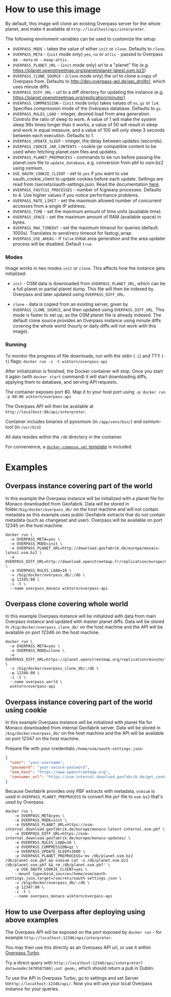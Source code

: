 
# How to use this image

By default, this image will clone an existing Overpass server for the whole planet, and make it available at `http://localhost/api/interpreter`.

The following enviroment variables can be used to customize the setup:

* `OVERPASS_MODE` - takes the value of either `init` or `clone`. Defaults to `clone`.
* `OVERPASS_META` - (`init` mode only) `yes`, `no` or `attic` - passed to Overpass as `--meta` or `--keep-attic`.
* `OVERPASS_PLANET_URL` - (`init` mode only) url to a "planet" file (e.g. https://planet.openstreetmap.org/planet/planet-latest.osm.bz2)
* `OVERPASS_CLONE_SOURCE` - (`clone` mode only) the url to clone a copy of Overpass from. Defaults to http://dev.overpass-api.de/api_drolbr/, which uses minute diffs.
* `OVERPASS_DIFF_URL` - url to a diff directory for updating the instance (e.g. https://planet.openstreetmap.org/replication/minute/).
* `OVERPASS_COMPRESSION` - (`init` mode only) takes values of `no`, `gz` or `lz4`. Specifies compression mode of the Overpass database. Defaults to `gz`.
* `OVERPASS_RULES_LOAD` - integer, desired load from area generation. Controls the ratio of sleep to work. A value of 1 will make the system sleep 99x times longer than it works, a value of 50 will result in sleep and work in equal measure, and a value of 100 will only sleep 3 seconds between each execution. Defaults to 1.
* `OVERPASS_UPDATE_SLEEP` - integer, the delay between updates (seconds).
* `OVERPASS_COOKIE_JAR_CONTENTS` - cookie-jar compatible content to be used when fetching planet.osm files and updates.
* `OVERPASS_PLANET_PREPROCESS` - commands to be run before passing the planet.osm file to `update_database`, e.g. conversion from pbf to osm.bz2 using osmium.
* `USE_OAUTH_COOKIE_CLIENT` - set to `yes` if you want to use oauth_cookie_client to update cookies before each update. Settings are read from /secrets/oauth-settings.json. Read the documentation [here](https://github.com/geofabrik/sendfile_osm_oauth_protector/blob/master/doc/client.md).
* `OVERPASS_FASTCGI_PROCESSES` - number of fcgiwarp processes. Defaults to 4. Use higher values if you notice performance problems.
* `OVERPASS_RATE_LIMIT` - set the maximum allowed number of concurrent accesses from a single IP address.
* `OVERPASS_TIME` - set the maximum amount of time units (available time).
* `OVERPASS_SPACE` - set the maximum amount of RAM (available space) in bytes.
* `OVERPASS_MAX_TIMEOUT` - set the maximum timeout for queries (default: 1000s). Translates to send/recv timeout for fastcgi_wrap.
* `OVERPASS_USE_AREAS` - if `false` initial area generation and the area updater process will be disabled. Default `true`.

### Modes

Image works in two modes `init` or `clone`. This affects how the instance gets initialized:

* `init` - OSM data is downloaded from `OVERPASS_PLANET_URL`, which can be a full planet or partial planet dump.
This file will then be indexed by Overpass and later updated using `OVERPASS_DIFF_URL`.

* `clone` - data is copied from an existing server, given by `OVERPASS_CLONE_SOURCE`, and then updated using `OVERPASS_DIFF_URL`.
This mode is faster to set up, as the OSM planet file is already indexed.
The default clone source provides an Overpass instance using minute diffs covering the whole world (hourly or daily diffs will not work with this image).

### Running

To monitor the progress of file downloads, run with the stdin (`-i`) and TTY  (`-t`) flags:
`docker run -i -t wiktorn/overpass-api`

After initialization is finished, the Docker container will stop. Once you start it again (with `docker start` command) it will start downloading diffs, applying them to database, and serving API requests.

The container exposes port 80. Map it to your host port using `-p`:
`docker run -p 80:80 wiktorn/overpass-api`

The Overpass API will then be available at `http://localhost:80/api/interpreter`.

Container includes binaries of pyosmium (in `/app/venv/bin/`) and osmium-tool (in `/usr/bin`)

All data resides within the `/db` directory in the container.

For convenience, a [`docker-compose.yml` template](./docker-compose.yml.template) is included.

# Examples
## Overpass instance covering part of the world
In this example the Overpass instance will be initialized with a planet file for Monaco downloaded from Geofabrik.
Data will be stored in folder`/big/docker/overpass_db/` on the host machine and will not contain metadata as this example uses public Geofabrik extracts that do not contain metadata (such as changeset and user).
Overpass will be available on port 12345 on the host machine.
```
docker run \
  -e OVERPASS_META=yes \
  -e OVERPASS_MODE=init \
  -e OVERPASS_PLANET_URL=http://download.geofabrik.de/europe/monaco-latest.osm.bz2 \
  -e OVERPASS_DIFF_URL=http://download.openstreetmap.fr/replication/europe/monaco/minute/ \
  -e OVERPASS_RULES_LOAD=10 \
  -v /big/docker/overpass_db/:/db \
  -p 12345:80 \
  -i -t \
  --name overpass_monaco wiktorn/overpass-api
```

## Overpass clone covering whole world
In this example Overpass instance will be initialized with data from main Overpass instance and updated with master planet diffs.
Data will be stored in `/big/docker/overpass_clone_db/`  on the host machine and the API will be available on port 12346 on the host machine.
```
docker run \
  -e OVERPASS_META=yes \
  -e OVERPASS_MODE=clone \
  -e OVERPASS_DIFF_URL=https://planet.openstreetmap.org/replication/minute/ \
  -v /big/docker/overpass_clone_db/:/db \
  -p 12346:80 \
  -i -t \
  --name overpass_world \
  wiktorn/overpass-api
```

## Overpass instance covering part of the world using cookie
In this example Overpass instance will be initialized with planet file for Monaco downloaded from internal Geofabrik server.
Data will be stored in `/big/docker/overpass_db/` on the host machine and the API will be available on port 12347 on the host machine.

Prepare file with your credentials `/home/osm/oauth-settings.json`:
```json
{
  "user": "your-username",
  "password": "your-secure-password",
  "osm_host": "https://www.openstreetmap.org",
  "consumer_url": "https://osm-internal.download.geofabrik.de/get_cookie"
}
```

Because Geofabrik provides only PBF extracts with metadata, `osmium` is used in `OVERPASS_PLANET_PREPROCESS` to convert the `pbf` file to `osm.bz2` that's used by Overpass.

```
docker run \
    -e OVERPASS_META=yes \
    -e OVERPASS_MODE=init \
    -e OVERPASS_PLANET_URL=https://osm-internal.download.geofabrik.de/europe/monaco-latest-internal.osm.pbf \
    -e OVERPASS_DIFF_URL=https://osm-internal.download.geofabrik.de/europe/monaco-updates/ \
    -e OVERPASS_RULES_LOAD=10 \
    -e OVERPASS_COMPRESSION=gz \
    -e OVERPASS_UPDATE_SLEEP=3600 \
    -e OVERPASS_PLANET_PREPROCESS='mv /db/planet.osm.bz2 /db/planet.osm.pbf && osmium cat -o /db/planet.osm.bz2 /db/planet.osm.pbf && rm /db/planet.osm.pbf' \
    -e USE_OAUTH_COOKIE_CLIENT=yes \
    --mount type=bind,source=/home/osm/oauth-settings.json,target=/secrets/oauth-settings.json \
    -v /big/docker/overpass_db/:/db \
    -p 12347:80 \
    -i -t \
    --name overpass_monaco wiktorn/overpass-api
```

## How to use Overpass after deploying using above examples
The Overpass API will be exposed on the port exposed by `docker run` - for example `http://localhost:12346/api/interpreter`.

You may then use this directly as an Overpass API url, or use it within [Overpass Turbo](http://overpass-turbo.eu/).

Try a direct query with `http://localhost:12346/api/interpreter?data=node(3470507586);out geom;`, which should return a pub in Dublin.

To use the API in Overpass Turbo, go to settings and set Server to`http://localhost:12346/api/`. Now you will use your local Overpass instance for your queries.
